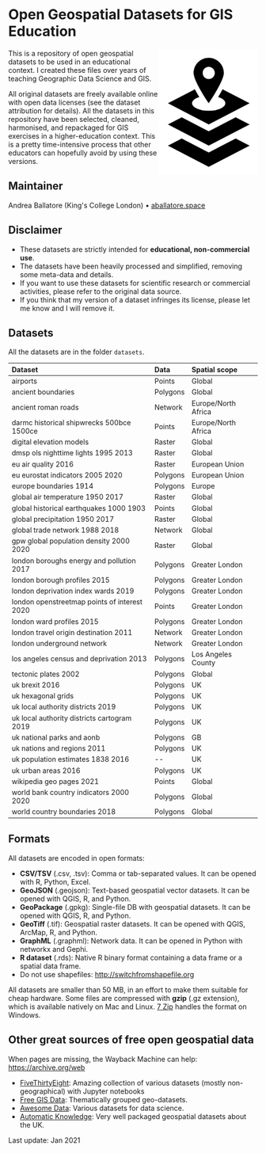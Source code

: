 # Open Geospatial Datasets for GIS Education

<img src="img/gis_data.png" width=200 align="right" />

This is a repository of open geospatial datasets to be used in an educational context.
I created these files over years of teaching Geographic Data Science and GIS.

All original datasets are freely available online with open data licenses (see the dataset attribution for details).
All the datasets in this repository have been selected, cleaned, harmonised, and repackaged for GIS exercises in a higher-education context.
This is a pretty time-intensive process that other educators can hopefully avoid by using these versions.

## Maintainer

Andrea Ballatore (King's College London) &bull; [aballatore.space](https://aballatore.space)

## Disclaimer

- These datasets are strictly intended for **educational, non-commercial use**.
- The datasets have been heavily processed and simplified, removing some meta-data and details.
- If you want to use these datasets for scientific research or commercial activities, please refer to the original data source.
- If you think that my version of a dataset infringes its license, please let me know and I will remove it.

## Datasets

All the datasets are in the folder `datasets`.

| Dataset                                      | Data         | Spatial scope       
| :--------------------------------------------| :------------|:-------------------
| airports                                     | Points       | Global
| ancient boundaries                           | Polygons     | Global
| ancient roman roads                          | Network      | Europe/North Africa
| darmc historical shipwrecks 500bce 1500ce    | Points       | Europe/North Africa
| digital elevation models                     | Raster       | Global
| dmsp ols nighttime lights 1995 2013          | Raster       | Global
| eu air quality 2016                          | Raster       | European Union
| eu eurostat indicators 2005 2020             | Polygons     | European Union
| europe boundaries 1914                       | Polygons     | Europe
| global air temperature 1950 2017             | Raster       | Global
| global historical earthquakes 1000 1903      | Points       | Global
| global precipitation 1950 2017               | Raster       | Global
| global trade network 1988 2018               | Network      | Global
| gpw global population density 2000 2020      | Raster       | Global
| london boroughs energy and pollution 2017    | Polygons     | Greater London
| london borough profiles 2015                 | Polygons     | Greater London
| london deprivation index wards 2019          | Polygons     | Greater London
| london openstreetmap points of interest 2020 | Points       | Greater London
| london ward profiles 2015                    | Polygons     | Greater London
| london travel origin destination 2011        | Network      | Greater London
| london underground network                   | Network      | Greater London
| los angeles census and deprivation 2013      | Polygons     | Los Angeles County
| tectonic plates 2002                         | Polygons     | Global
| uk brexit 2016                               | Polygons     | UK
| uk hexagonal grids                           | Polygons     | UK
| uk local authority districts 2019            | Polygons     | UK
| uk local authority districts cartogram 2019  | Polygons     | UK
| uk national parks and aonb                   | Polygons     | GB
| uk nations and regions 2011                  | Polygons     | UK
| uk population estimates 1838 2016            | --           | UK
| uk urban areas 2016                          | Polygons     | UK
| wikipedia geo pages 2021                     | Points       | Global
| world bank country indicators 2000 2020      | Polygons     | Global
| world country boundaries 2018                | Polygons     | Global

## Formats

All datasets are encoded in open formats:

* __CSV/TSV__ (.csv, .tsv): Comma or tab-separated values. It can be opened with R, Python, Excel.
* __GeoJSON__ (.geojson): Text-based geospatial vector datasets. It can be opened with QGIS, R, and Python.
* __GeoPackage__ (.gpkg): Single-file DB with geospatial datasets. It can be opened with QGIS, R, and Python.
* __GeoTiff__ (.tif): Geospatial raster datasets. It can be opened with QGIS, ArcMap, R, and Python.
* __GraphML__ (.graphml): Network data. It can be opened in Python with networkx and Gephi.
* __R dataset__ (.rds): Native R binary format containing a data frame or a spatial data frame.
* Do not use shapefiles: http://switchfromshapefile.org

All datasets are smaller than 50 MB, in an effort to make them suitable for cheap hardware. 
Some files are compressed with **gzip** (.gz extension), which is available natively on Mac and Linux. 
[7 Zip](https://www.7-zip.org) handles the format on Windows.

## Other great sources of free open geospatial data

When pages are missing, the Wayback Machine can help: https://archive.org/web

* [FiveThirtyEight](https://github.com/fivethirtyeight/data): Amazing collection of various datasets (mostly non-geographical) with Jupyter notebooks
* [Free GIS Data](https://freegisdata.rtwilson.com): Thematically grouped geo-datasets.
* [Awesome Data](https://github.com/awesomedata/awesome-public-datasets): Various datasets for data science.
* [Automatic Knowledge](https://automaticknowledge.co.uk/resources): Very well packaged geospatial datasets about the UK.

Last update: Jan 2021
